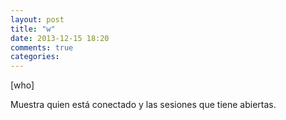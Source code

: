 ```yaml
---
layout: post
title: "w"
date: 2013-12-15 18:20
comments: true
categories: 
---
```

[who]

Muestra quien está conectado y las sesiones que tiene abiertas.

